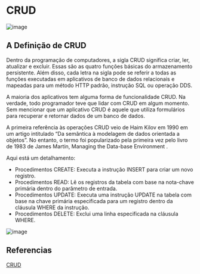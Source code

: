 # CRUD

![image](https://user-images.githubusercontent.com/52088444/159096219-86811e8c-95fd-4058-a745-74c31e125056.png)

## A Definição de CRUD

Dentro da programação de computadores, a sigla CRUD significa criar, ler, atualizar e excluir. 
Essas são as quatro funções básicas do armazenamento persistente. Além disso, cada letra na sigla pode se referir a todas as funções executadas
em aplicativos de banco de dados relacionais e mapeadas para um método HTTP padrão, instrução SQL ou operação DDS.

A maioria dos aplicativos tem alguma forma de funcionalidade CRUD. Na verdade, todo programador teve que lidar com CRUD em algum momento.
Sem mencionar que um aplicativo CRUD é aquele que utiliza formulários para recuperar e retornar dados de um banco de dados.

A primeira referência às operações CRUD veio de Haim Kilov em 1990 em um artigo intitulado “Da semântica à modelagem de dados orientada a objetos”.
No entanto, o termo foi popularizado pela primeira vez pelo livro de 1983 de James Martin, Managing the Data-base Environment . 

Aqui está um detalhamento:

 - Procedimentos CREATE: Executa a instrução INSERT para criar um novo registro.
 - Procedimentos READ: Lê os registros da tabela com base na nota-chave primária dentro do parâmetro de entrada.
 - Procedimentos UPDATE: Executa uma instrução UPDATE na tabela com base na chave primária especificada para 
um registro dentro da cláusula WHERE da instrução. 
 - Procedimentos DELETE: Exclui uma linha especificada na cláusula WHERE.

![image](https://user-images.githubusercontent.com/52088444/159096407-848efd01-26c9-41c8-bb6a-7822701a949f.png)


## Referencias

[CRUD](https://stackify.com/what-are-crud-operations/)

